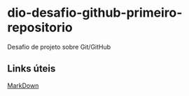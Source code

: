 # dio-desafio-github-primeiro-repositorio
Desafio de projeto sobre Git/GitHub

## Links úteis
[MarkDown](https://pandao.github.io/editor.md/en.html)

